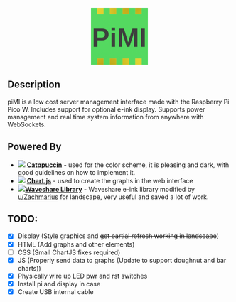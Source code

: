 <p align="center">
  <img src="/dev/img/PiMI256.png" height="128">
</p>

## Description

piMI is a low cost server management interface made with the Raspberry Pi Pico W. Includes support for optional e-ink display. Supports power management and real time system information from anywhere with WebSockets. 

## Powered By

- <img src="https://raw.githubusercontent.com/catppuccin/catppuccin/main/assets/logos/exports/1544x1544_circle.png" height="20"> [**Catppuccin**](https://github.com/catppuccin/catppuccin) - used for the color scheme, it is pleasing and dark, with good guidelines on how to implement it.
- <img src="https://www.chartjs.org/img/chartjs-logo.svg" height="20"> [**Chart.js**](https://www.chartjs.org) - used to create the graphs in the web interface
- <img src="https://styles.redditmedia.com/t5_mjvcg/styles/profileIcon_snoo16d1b197-7907-4b95-a9ce-e1a0f691c9bd-headshot.png" height="20">[**Waveshare Library**](https://www.reddit.com/r/raspberry_pi/comments/10feijl/comment/j56vb2m/?utm_source=share&utm_medium=web2x&context=3) - Waveshare e-ink library modified by [u/Zachmarius](https://www.reddit.com/user/Zachmarius/) for landscape, very useful and saved a lot of work.

## TODO:

- [x] Display (Style graphics and ~~get partial refresh working in landscape~~)
- [x] HTML (Add graphs and other elements)
- [ ] CSS (Small ChartJS fixes required)
- [x] JS (Properly send data to graphs (Update to support doughnut and bar charts))
- [x] Physically wire up LED pwr and rst switches
- [x] Install pi and display in case
- [x] Create USB internal cable
